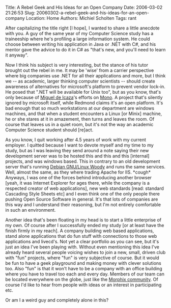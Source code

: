 Title: A Rebel Geek and His Ideas for an Open Company
Date: 2006-03-02 21:26:53
Slug: 20060302-a-rebel-geek-and-his-ideas-for-an-open-company
Location: Home
Authors: Michiel Scholten
Tags: rant

<p>After capitalizing the title right [I hope], I wanted to share a little anecdote with you. A guy of the same year of my Computer Science study has a traineeship where he's profiling a large information system. He could choose between writing his application in Java or .NET with C#, and his mentor gave the advice to do it in C# as "that's new, and you'll need to learn it anyway".</p>
<p>Now I think his subject is very interesting, but the stance of his tutor brought out the rebel in me. It may be 'wise' from a carrier perspective where big companies use .NET for all their applications and more, but I think we -- as academic, larger thinking computer scientists -- should create awareness of alternatives for microsoft's platform to prevent vendor lock-in. He posed that ".NET will be available for Unix too", but as you know, that's only because of <a href="http://tirania.org/blog/">Miguel de Icaza</a>'s efforts on <a href="http://www.mono-project.com/">Mono</a>. A project that's silently ignored by microsoft itself, while Redmond claims it's an open platform. It's bad enough that so much workstations at our department are windows machines, and that when a student encounters a Linux [or Minix] machine, he or she stares at it in amazement, then turns and leaves the room. Of course that leaves us in a quiet room, but it's not the way an academic Computer Science student should [re]act.</p>

<p>As you know, I quit working after 4.5 years of work with my current employer. I quitted because I want to devote myself and my time to my study, but as I was leaving they send around a note saying their new development server was to be hosted this and this and this [internal] projects, and was windows based. This in contrary to an old development server that's running <a href="http://www.debian.org/">Debian GNU/Linux Woody</a> and runs the same services. Well, almost the same, as they where trading Apache for IIS. *cough* Anyways, I was one of the forces behind introducing another browser [yeah, it was Internet Explorer for ages there, while the company is a respected creator of web applications], new web standards [read: standard Cascading Style Sheets etc] and I even think one of the only people there pushing Open Source Software in general. It's that lots of companies are this way and I understand their reasoning, but I'm not entirely comfortable in such an environment.</p>

<p>Another idea that's been floating in my head is to start a little enterprise of my own. Of course after I successfully ended my study [or at least have the finish firmly in my reach]. A company building web based applications, stand alone applications that do fun stuff with connections to those web applications and livecd's. Not yet a clear portfolio as you can see, but it's just an idea I've been playing with. Without even mentioning this idea I've already heard several people voicing wishes to join a new, small, driven club with "fun" projects, where "fun" is very subjective of course. But it would be fun to have a geek playground and making money with clever solutions too. Also "fun" is that it won't have to be a company with an office building where you have to travel too each and every day. Members of our team can be located everywhere on the globe, just like the <a href="http://morphix.org/">Morphix community</a>. Of course I'd like to hear from people with ideas or an interest in participating etc.</p>

<p>Or am I a weird guy and completely alone in this?</p>